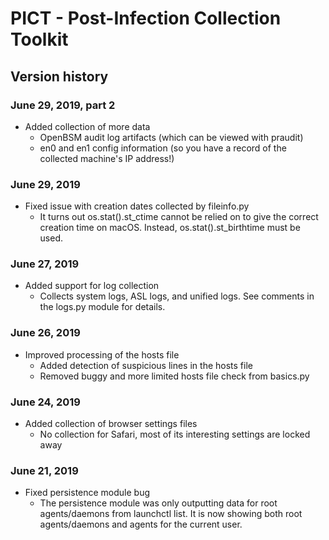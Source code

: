 # PICT - Post-Infection Collection Toolkit
## Version history

### June 29, 2019, part 2

* Added collection of more data
	* OpenBSM audit log artifacts (which can be viewed with praudit)
	* en0 and en1 config information (so you have a record of the collected machine's IP address!)

### June 29, 2019

* Fixed issue with creation dates collected by fileinfo.py
	* It turns out os.stat().st_ctime cannot be relied on to give the correct creation time on macOS. Instead, os.stat().st_birthtime must be used.

### June 27, 2019

* Added support for log collection
	* Collects system logs, ASL logs, and unified logs. See comments in the logs.py module for details.

### June 26, 2019

* Improved processing of the hosts file
	* Added detection of suspicious lines in the hosts file
	* Removed buggy and more limited hosts file check from basics.py

### June 24, 2019

* Added collection of browser settings files
  * No collection for Safari, most of its interesting settings are locked away

### June 21, 2019

* Fixed persistence module bug
  * The persistence module was only outputting data for root agents/daemons from launchctl list. It is now showing both root agents/daemons and agents for the current user.